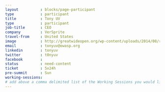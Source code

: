 ```yaml
---
layout          : blocks/page-participant
type            : participant
title           : Tony UV
type            : participant
job-title       : CEO
company         : VerSprite
travel-from     : United States
image           : http://greatwideopen.org/wp-content/uploads/2014/08/rz_tonyuv.jpg
email           : tonyuv@owasp.org
linkedin        : tonyuv
twitter         : t0nyuv
facebook        :
status          : need-content
ticket          : 5x24h
pre-summit      : Sun
working-sessions:
# add above a comma delimited list of the Working Sessions you would like to attend (use the session's title)
---
```

